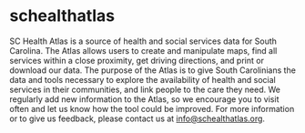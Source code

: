 schealthatlas
=============

SC Health Atlas is a source of health and social services data for South Carolina. The Atlas allows users to create and manipulate maps, find all services within a close proximity, get driving directions, and print or download our data. The purpose of the Atlas is to give South Carolinians the data and tools necessary to explore the availability of health and social services in their communities, and link people to the care they need. We regularly add new information to the Atlas, so we encourage you to visit often and let us know how the tool could be improved. For more information or to give us feedback, please contact us at info@schealthatlas.org. 
